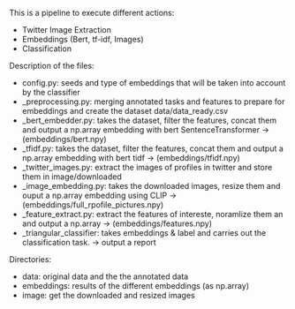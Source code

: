 This is a pipeline to execute different actions:
- Twitter Image Extraction
- Embeddings (Bert, tf-idf, Images)
- Classification

Description of the files:
- config.py: seeds and type of embeddings that will be taken into account by the classifier
- _preprocessing.py: merging annotated tasks and features to prepare for embeddings and create the dataset data/data_ready.csv
- _bert_embedder.py: takes the dataset, filter the features, concat them and output a np.array
embedding with bert SentenceTransformer -> (embeddings/bert.npy)
- _tfidf.py: takes the dataset, filter the features, concat them and output a np.array
embedding with bert tidf -> (embeddings/tfidf.npy)
- _twitter_images.py: extract the images of profiles in twitter and store them in image/downloaded
- _image_embedding.py: takes the downloaded images, resize them and ouput a np.array embedding using CLIP -> (embeddings/full_rpofile_pictures.npy)
- _feature_extract.py: extract the features of intereste, noramlize them an and output a np.array -> (embeddings/features.npy)
- _triangular_classifier: takes embeddings & label and carries out the classification task. -> output a report

Directories:
- data: original data and the the annotated data
- embeddings: results of the different embeddings (as np.array)
- image: get the downloaded and resized images

